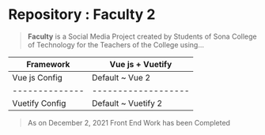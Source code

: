 # Repository : Faculty 2
>**Faculty** is a Social Media Project created by Students of Sona College of Technology for the Teachers of the College using...

|Framework     |Vue js + Vuetify   |
|--------------|-------------------| 
|Vue js Config |Default ~ Vue 2    |
|--------------|-------------------| 
|Vuetify Config|Default ~ Vuetify 2|

> As on December 2, 2021 Front End Work has been Completed
